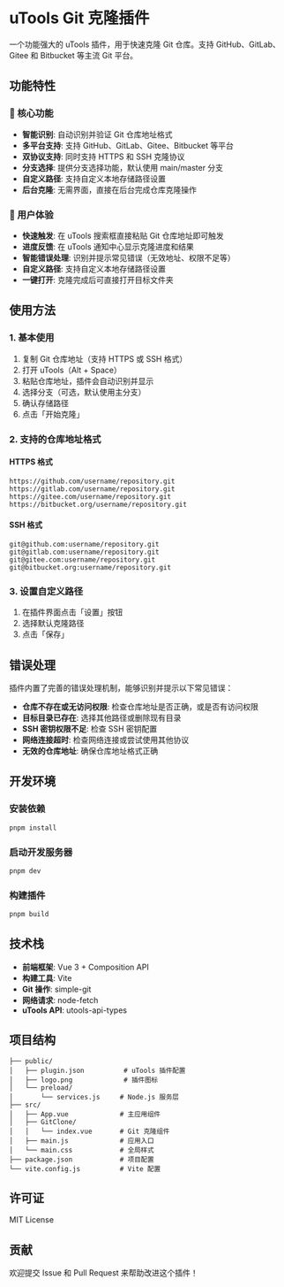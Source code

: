 # uTools Git 克隆插件

一个功能强大的 uTools 插件，用于快速克隆 Git 仓库。支持 GitHub、GitLab、Gitee 和 Bitbucket 等主流 Git 平台。

## 功能特性

### 🚀 核心功能

- **智能识别**: 自动识别并验证 Git 仓库地址格式
- **多平台支持**: 支持 GitHub、GitLab、Gitee、Bitbucket 等平台
- **双协议支持**: 同时支持 HTTPS 和 SSH 克隆协议
- **分支选择**: 提供分支选择功能，默认使用 main/master 分支
- **自定义路径**: 支持自定义本地存储路径设置
- **后台克隆**: 无需界面，直接在后台完成仓库克隆操作

### 🎯 用户体验

- **快速触发**: 在 uTools 搜索框直接粘贴 Git 仓库地址即可触发
- **进度反馈**: 在 uTools 通知中心显示克隆进度和结果
- **智能错误处理**: 识别并提示常见错误（无效地址、权限不足等）
- **自定义路径**: 支持自定义本地存储路径设置
- **一键打开**: 克隆完成后可直接打开目标文件夹

## 使用方法

### 1. 基本使用

1. 复制 Git 仓库地址（支持 HTTPS 或 SSH 格式）
2. 打开 uTools（Alt + Space）
3. 粘贴仓库地址，插件会自动识别并显示
4. 选择分支（可选，默认使用主分支）
5. 确认存储路径
6. 点击「开始克隆」

### 2. 支持的仓库地址格式

#### HTTPS 格式

```
https://github.com/username/repository.git
https://gitlab.com/username/repository.git
https://gitee.com/username/repository.git
https://bitbucket.org/username/repository.git
```

#### SSH 格式

```
git@github.com:username/repository.git
git@gitlab.com:username/repository.git
git@gitee.com:username/repository.git
git@bitbucket.org:username/repository.git
```

### 3. 设置自定义路径

1. 在插件界面点击「设置」按钮
2. 选择默认克隆路径
3. 点击「保存」

## 错误处理

插件内置了完善的错误处理机制，能够识别并提示以下常见错误：

- **仓库不存在或无访问权限**: 检查仓库地址是否正确，或是否有访问权限
- **目标目录已存在**: 选择其他路径或删除现有目录
- **SSH 密钥权限不足**: 检查 SSH 密钥配置
- **网络连接超时**: 检查网络连接或尝试使用其他协议
- **无效的仓库地址**: 确保仓库地址格式正确

## 开发环境

### 安装依赖

```bash
pnpm install
```

### 启动开发服务器

```bash
pnpm dev
```

### 构建插件

```bash
pnpm build
```

## 技术栈

- **前端框架**: Vue 3 + Composition API
- **构建工具**: Vite
- **Git 操作**: simple-git
- **网络请求**: node-fetch
- **uTools API**: utools-api-types

## 项目结构

```
├── public/
│   ├── plugin.json          # uTools 插件配置
│   ├── logo.png             # 插件图标
│   └── preload/
│       └── services.js     # Node.js 服务层
├── src/
│   ├── App.vue             # 主应用组件
│   ├── GitClone/
│   │   └── index.vue       # Git 克隆组件
│   ├── main.js             # 应用入口
│   └── main.css            # 全局样式
├── package.json            # 项目配置
└── vite.config.js          # Vite 配置
```

## 许可证

MIT License

## 贡献

欢迎提交 Issue 和 Pull Request 来帮助改进这个插件！
